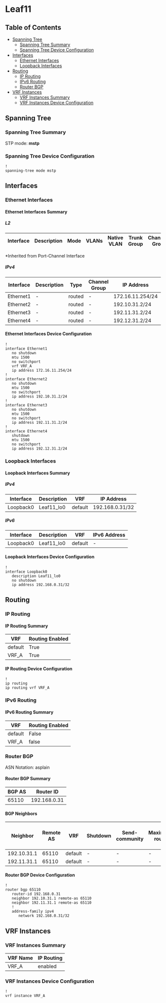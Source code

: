 # Leaf11

## Table of Contents

- [Spanning Tree](#spanning-tree)
  - [Spanning Tree Summary](#spanning-tree-summary)
  - [Spanning Tree Device Configuration](#spanning-tree-device-configuration)
- [Interfaces](#interfaces)
  - [Ethernet Interfaces](#ethernet-interfaces)
  - [Loopback Interfaces](#loopback-interfaces)
- [Routing](#routing)
  - [IP Routing](#ip-routing)
  - [IPv6 Routing](#ipv6-routing)
  - [Router BGP](#router-bgp)
- [VRF Instances](#vrf-instances)
  - [VRF Instances Summary](#vrf-instances-summary)
  - [VRF Instances Device Configuration](#vrf-instances-device-configuration)

## Spanning Tree

### Spanning Tree Summary

STP mode: **mstp**

### Spanning Tree Device Configuration

```eos
!
spanning-tree mode mstp
```

## Interfaces

### Ethernet Interfaces

#### Ethernet Interfaces Summary

##### L2

| Interface | Description | Mode | VLANs | Native VLAN | Trunk Group | Channel-Group |
| --------- | ----------- | ---- | ----- | ----------- | ----------- | ------------- |

*Inherited from Port-Channel Interface

##### IPv4

| Interface | Description | Type | Channel Group | IP Address | VRF |  MTU | Shutdown | ACL In | ACL Out |
| --------- | ----------- | -----| ------------- | ---------- | ----| ---- | -------- | ------ | ------- |
| Ethernet1 | - | routed | - | 172.16.11.254/24 | VRF_A | 1500 | False | - | - |
| Ethernet2 | - | routed | - | 192.10.31.2/24 | default | 1500 | False | - | - |
| Ethernet3 | - | routed | - | 192.11.31.2/24 | default | 1500 | False | - | - |
| Ethernet4 | - | routed | - | 192.12.31.2/24 | default | 1500 | True | - | - |

#### Ethernet Interfaces Device Configuration

```eos
!
interface Ethernet1
   no shutdown
   mtu 1500
   no switchport
   vrf VRF_A
   ip address 172.16.11.254/24
!
interface Ethernet2
   no shutdown
   mtu 1500
   no switchport
   ip address 192.10.31.2/24
!
interface Ethernet3
   no shutdown
   mtu 1500
   no switchport
   ip address 192.11.31.2/24
!
interface Ethernet4
   shutdown
   mtu 1500
   no switchport
   ip address 192.12.31.2/24
```

### Loopback Interfaces

#### Loopback Interfaces Summary

##### IPv4

| Interface | Description | VRF | IP Address |
| --------- | ----------- | --- | ---------- |
| Loopback0 | Leaf11_lo0 | default | 192.168.0.31/32 |

##### IPv6

| Interface | Description | VRF | IPv6 Address |
| --------- | ----------- | --- | ------------ |
| Loopback0 | Leaf11_lo0 | default | - |

#### Loopback Interfaces Device Configuration

```eos
!
interface Loopback0
   description Leaf11_lo0
   no shutdown
   ip address 192.168.0.31/32
```

## Routing

### IP Routing

#### IP Routing Summary

| VRF | Routing Enabled |
| --- | --------------- |
| default | True |
| VRF_A | True |

#### IP Routing Device Configuration

```eos
!
ip routing
ip routing vrf VRF_A
```

### IPv6 Routing

#### IPv6 Routing Summary

| VRF | Routing Enabled |
| --- | --------------- |
| default | False |
| VRF_A | false |

### Router BGP

ASN Notation: asplain

#### Router BGP Summary

| BGP AS | Router ID |
| ------ | --------- |
| 65110 | 192.168.0.31 |

#### BGP Neighbors

| Neighbor | Remote AS | VRF | Shutdown | Send-community | Maximum-routes | Allowas-in | BFD | RIB Pre-Policy Retain | Route-Reflector Client | Passive | TTL Max Hops |
| -------- | --------- | --- | -------- | -------------- | -------------- | ---------- | --- | --------------------- | ---------------------- | ------- | ------------ |
| 192.10.31.1 | 65110 | default | - | - | - | - | - | - | - | - | - |
| 192.11.31.1 | 65110 | default | - | - | - | - | - | - | - | - | - |

#### Router BGP Device Configuration

```eos
!
router bgp 65110
   router-id 192.168.0.31
   neighbor 192.10.31.1 remote-as 65110
   neighbor 192.11.31.1 remote-as 65110
   !
   address-family ipv4
      network 192.168.0.31/32
```

## VRF Instances

### VRF Instances Summary

| VRF Name | IP Routing |
| -------- | ---------- |
| VRF_A | enabled |

### VRF Instances Device Configuration

```eos
!
vrf instance VRF_A
```
